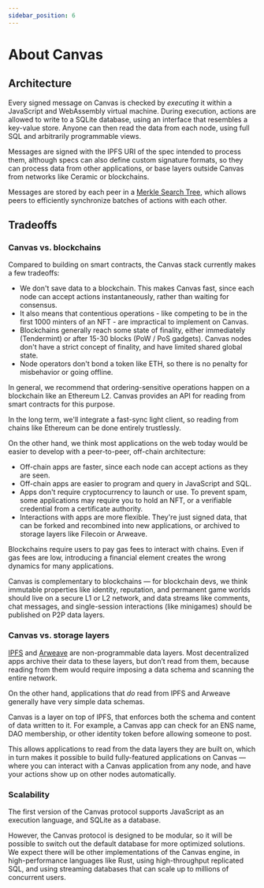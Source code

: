 ```yaml
---
sidebar_position: 6
---
```


# About Canvas

## Architecture

Every signed message on Canvas is checked by *executing* it within a JavaScript and WebAssembly virtual machine. During execution, actions are allowed to write to a SQLite database, using an interface that resembles a key-value store. Anyone can then read the data from each node, using full SQL and arbitrarily programmable views.

Messages are signed with the IPFS URI of the spec intended to process them, although specs can also define custom signature formats, so they can process data from other applications, or base layers outside Canvas from networks like Ceramic or blockchains.

Messages are stored by each peer in a [Merkle Search Tree](https://github.com/canvasxyz/okra), which allows peers to efficiently synchronize batches of actions with each other.

## Tradeoffs

### Canvas vs. blockchains

Compared to building on smart contracts, the Canvas stack currently makes a few tradeoffs:

* We don't save data to a blockchain. This makes Canvas fast, since each node can accept actions instantaneously, rather than waiting for consensus.
* It also means that contentious operations - like competing to be in the first 1000 minters of an NFT - are impractical to implement on Canvas.
* Blockchains generally reach some state of finality, either immediately (Tendermint) or after 15-30 blocks (PoW / PoS gadgets). Canvas nodes don't have a strict concept of finality, and have limited shared global state.
* Node operators don't bond a token like ETH, so there is no penalty for misbehavior or going offline.

In general, we recommend that ordering-sensitive operations happen on a blockchain like an Ethereum L2. Canvas provides an API for reading from smart contracts for this purpose.

In the long term, we'll integrate a fast-sync light client, so reading from chains like Ethereum can be done entirely trustlessly.

On the other hand, we think most applications on the web today would be easier to develop with a peer-to-peer, off-chain architecture:

* Off-chain apps are faster, since each node can accept actions as they are seen.
* Off-chain apps are easier to program and query in JavaScript and SQL.
* Apps don't require cryptocurrency to launch or use. To prevent spam, some applications may require you to hold an NFT, or a verifiable credential from a certificate authority.
* Interactions with apps are more flexible. They're just signed data, that can be forked and recombined into new applications, or archived to storage layers like Filecoin or Arweave.

Blockchains require users to pay gas fees to interact with chains. Even if gas fees are low, introducing a financial element creates the wrong dynamics for many applications.

Canvas is complementary to blockchains — for blockchain devs, we think immutable properties like identity, reputation, and permanent game worlds should live on a secure L1 or L2 network, and data streams like comments, chat messages, and single-session interactions (like minigames) should be published on P2P data layers.

### Canvas vs. storage layers

[IPFS](https://ipfs.io/) and [Arweave](https://www.arweave.org/) are non-programmable data layers. Most decentralized apps archive their data to these layers, but don’t read from them, because reading from them would require imposing a data schema and scanning the entire network.

On the other hand, applications that *do* read from IPFS and Arweave generally have very simple data schemas.

Canvas is a layer on top of IPFS, that enforces both the schema and content of data written to it. For example, a Canvas app can check for an ENS name, DAO membership, or other identity token before allowing someone to post.

This allows applications to read from the data layers they are built on, which in turn makes it possible to build fully-featured applications on Canvas — where you can interact with a Canvas application from any node, and have your actions show up on other nodes automatically.

### Scalability

The first version of the Canvas protocol supports JavaScript as an execution language, and SQLite as a database.

However, the Canvas protocol is designed to be modular, so it will be possible to switch out the default database for more optimized solutions. We expect there will be other implementations of the Canvas engine, in high-performance languages like Rust, using high-throughput replicated SQL, and using streaming databases that can scale up to millions of concurrent users.

